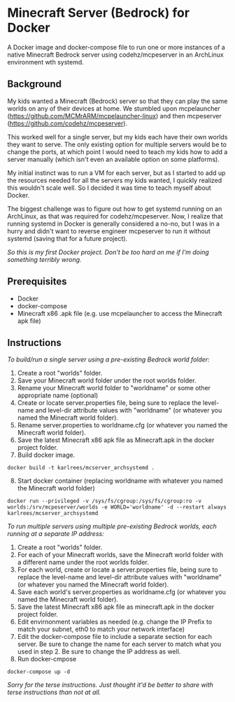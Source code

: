 # Minecraft Server (Bedrock) for Docker

A Docker image and docker-compose file to run one or more instances of a native Minecraft Bedrock server using codehz/mcpeserver in an ArchLinux environment wth systemd.


## Background

My kids wanted a Minecraft (Bedrock) server so that they can play the same worlds on any of their devices at home.  We stumbled upon mcpelauncher (https://github.com/MCMrARM/mcpelauncher-linux) and then mcpeserver (https://github.com/codehz/mcpeserver).

This worked well for a single server, but my kids each have their own worlds they want to serve.  The only existing option for multiple servers would be to change the ports, at which point I would need to teach my kids how to add a server manually (which isn't even an available option on some platforms).

My initial instinct was to run a VM for each server, but as I started to add up the resources needed for all the servers my kids wanted, I quickly realized this wouldn't scale well.  So I decided it was time to teach myself about Docker.

The biggest challenge was to figure out how to get systemd running on an ArchLinux, as that was required for codehz/mcpeserver.  Now, I realize that running systemd in Docker is generally considered a no-no, but I was in a hurry and didn't want to reverse engineer mcpeserver to run it without systemd (saving that for a future project).

*So this is my first Docker project.  Don't be too hard on me if I'm doing something terribly wrong.*


## Prerequisites

- Docker
- docker-compose
- Minecraft x86 .apk file (e.g. use mcpelauncher to access the Minecraft apk file)

## Instructions

*To build/run a single server using a pre-existing Bedrock world folder:*

1. Create a root "worlds" folder.
2. Save your Minecraft world folder under the root worlds folder.
3. Rename your Minecraft world folder to "worldname" or some other appropriate name (optional) 
4. Create or locate server.properties file, being sure to replace the level-name and level-dir attribute values with "worldname" (or whatever you named the Minecraft world folder).
5. Rename server.properties to worldname.cfg (or whatever you named the Minecraft world folder).
6. Save the latest Minecraft x86 apk file as Minecraft.apk in the docker project folder.
7. Build docker image.

```
docker build -t karlrees/mcserver_archsystemd .
```

8. Start docker container (replacing worldname with whatever you named the Minecraft world folder)

```
docker run --privileged -v /sys/fs/cgroup:/sys/fs/cgroup:ro -v worlds:/srv/mcpeserver/worlds -e WORLD='worldname' -d --restart always karlrees/mcserver_archsystemd
```

*To run multiple servers using multiple pre-existing Bedrock worlds, each running at a separate IP address:*

1. Create a root "worlds" folder.
2. For each of your Minecraft worlds, save the Minecraft world folder with a different name under the root worlds folder.
3. For each world, create or locate a server.properties file, being sure to replace the level-name and level-dir attribute values with "worldname" (or whatever you named the Minecraft world folder).
4. Save each world's server.properties as worldname.cfg (or whatever you named the Minecraft world folder).
5. Save the latest Minecraft x86 apk file as minecraft.apk in the docker project folder.
6. Edit envirnonment variables as needed (e.g. change the IP Prefix to match your subnet, eth0 to match your network interface)
7. Edit the docker-compose file to include a separate section for each server.  Be sure to change the name for each server to match what you used in step 2.  Be sure to change the IP address as well.
8. Run docker-cmpose

```
docker-compose up -d
```


*Sorry for the terse instructions.  Just thought it'd be better to share with terse instructions than not at all.*
